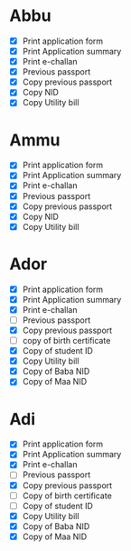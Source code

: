 # Abbu
- [x] Print application form
- [x] Print Application summary
- [x] Print e-challan
- [x] Previous passport
- [x] Copy previous passport 
- [x] Copy NID
- [x] Copy Utility bill

# Ammu
- [x] Print application form
- [x] Print Application summary
- [x] Print e-challan
- [x] Previous passport
- [x] Copy previous passport 
- [x] Copy NID
- [x] Copy Utility bill

# Ador
- [x] Print application form
- [x] Print Application summary
- [x] Print e-challan
- [ ] Previous passport
- [x] Copy previous passport 
- [ ] copy of birth certificate 
- [x] Copy of student ID 
- [x] Copy Utility bill
- [x] Copy of Baba NID
- [x] Copy of Maa NID 
# Adi
- [x] Print application form
- [x] Print Application summary
- [x] Print e-challan
- [ ] Previous passport
- [x] Copy previous passport 
- [ ] Copy of birth certificate
- [ ] Copy of student ID 
- [x] Copy Utility bill
- [x] Copy of Baba NID
- [x] Copy of Maa NID 